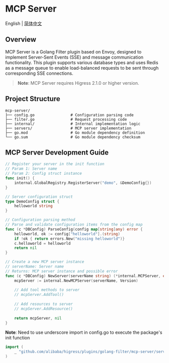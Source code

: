 # MCP Server
English | [简体中文](./README.md)

## Overview

MCP Server is a Golang Filter plugin based on Envoy, designed to implement Server-Sent Events (SSE) and message communication functionality. This plugin supports various database types and uses Redis as a message queue to enable load-balanced requests to be sent through corresponding SSE connections.

> **Note**: MCP Server requires Higress 2.1.0 or higher version.

## Project Structure
```
mcp-server/
├── config.go                # Configuration parsing code
├── filter.go                # Request processing code
├── internal/                # Internal implementation logic
├── servers/                 # MCP server implementation
├── go.mod                   # Go module dependency definition
└── go.sum                   # Go module dependency checksum
```

## MCP Server Development Guide

```go
// Register your server in the init function
// Param 1: Server name
// Param 2: Config struct instance
func init() {
	internal.GlobalRegistry.RegisterServer("demo", &DemoConfig{})
}

// Server configuration struct
type DemoConfig struct {
	helloworld string
}

// Configuration parsing method
// Parse and validate configuration items from the config map
func (c *DBConfig) ParseConfig(config map[string]any) error {
	helloworld, ok := config["helloworld"].(string)
	if !ok { return errors.New("missing helloworld")}
	c.helloworld = helloworld
	return nil
}

// Create a new MCP server instance
// serverName: Server name
// Returns: MCP server instance and possible error
func (c *DBConfig) NewServer(serverName string) (*internal.MCPServer, error) {
	mcpServer := internal.NewMCPServer(serverName, Version)
    
	// Add tool methods to server
	// mcpServer.AddTool()	
	
	// Add resources to server
	// mcpServer.AddResource()
	
	return mcpServer, nil
}
```

**Note**: 
Need to use underscore import in config.go to execute the package's init function
```go
import (
	_ "github.com/alibaba/higress/plugins/golang-filter/mcp-server/servers/gorm"
)
```